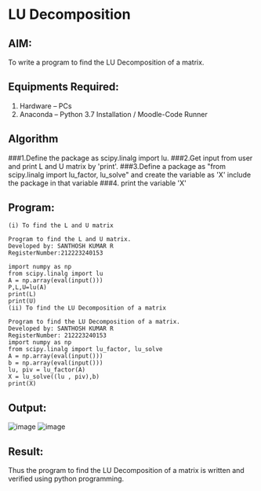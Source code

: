# LU Decomposition 

## AIM:
To write a program to find the LU Decomposition of a matrix.

## Equipments Required:
1. Hardware – PCs
2. Anaconda – Python 3.7 Installation / Moodle-Code Runner

## Algorithm
###1.Define the package as scipy.linalg import lu. 
###2.Get input from user and print L and U matrix by 'print'.
###3.Define a package as "from scipy.linalg import lu_factor, lu_solve" and create the variable as 'X' include the package in that variable
###4. print the variable 'X'


## Program:
```
(i) To find the L and U matrix

Program to find the L and U matrix.
Developed by: SANTHOSH KUMAR R
RegisterNumber:212223240153

import numpy as np
from scipy.linalg import lu
A = np.array(eval(input()))
P,L,U=lu(A)
print(L)
print(U)
(ii) To find the LU Decomposition of a matrix

Program to find the LU Decomposition of a matrix.
Developed by: SANTHOSH KUMAR R
RegisterNumber: 212223240153
import numpy as np
from scipy.linalg import lu_factor, lu_solve
A = np.array(eval(input()))
b = np.array(eval(input()))
lu, piv = lu_factor(A)
X = lu_solve((lu , piv),b)
print(X)
```
## Output:
![image](https://github.com/bala23005271/LU-Decomposition/assets/155039753/d195e538-805d-438a-ac05-524f6af6781b)
![image](https://github.com/bala23005271/LU-Decomposition/assets/155039753/0a4d9213-c6a9-43d3-8a06-18c98990d006)


## Result:
Thus the program to find the LU Decomposition of a matrix is written and verified using python programming.

